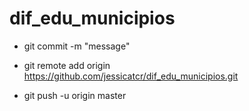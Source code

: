 # dif_edu_municipios

- git commit -m "message"

- git remote add origin https://github.com/jessicatcr/dif_edu_municipios.git

- git push -u origin master
